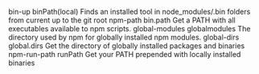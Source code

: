 bin-up	binPath(local)	Finds an installed tool in node_modules/.bin folders from current up to the git root
npm-path	bin.path	Get a PATH with all executables available to npm scripts.
global-modules	globalmodules	The directory used by npm for globally installed npm modules.
global-dirs	global.dirs	Get the directory of globally installed packages and binaries
npm-run-path	runPath	Get your PATH prepended with locally installed binaries
